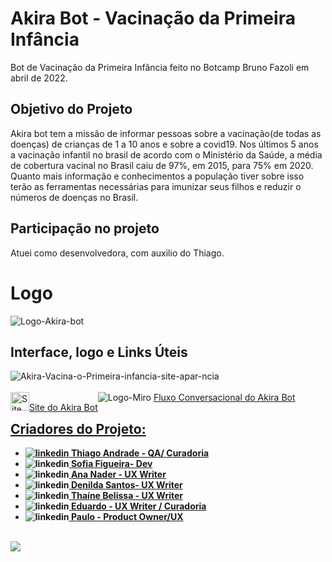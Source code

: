 # <h1>Akira Bot - Vacinação da Primeira Infância</h1> 
Bot de Vacinação da Primeira Infância feito no Botcamp Bruno Fazoli em abril de 2022.  

<h2>Objetivo do Projeto</h2>

Akira bot tem a missão de informar pessoas sobre a vacinação(de todas as doenças) de crianças de 1 a 10 anos e sobre a covid19. Nos últimos 5 anos a vacinação infantil no brasil de acordo com o Ministério da Saúde, a média de cobertura vacinal no Brasil caiu de 97%, em 2015, para 75% em 2020. Quanto mais informação e conhecimentos a população tiver sobre isso terão as ferramentas necessárias para imunizar seus filhos e reduzir o números de doenças no Brasil.

<h2>Participação no projeto</h2>

Atuei como desenvolvedora, com auxilio do Thiago. 

<h1>Logo</h1>
<img src="https://i.ibb.co/VLgGt4f/Akira-logo.png" alt="Logo-Akira-bot">

<h2>Interface, logo e Links Úteis</h2>
<section>
<img src="https://i.ibb.co/YLvTx2f/Akira-Vacina-o-Primeira-infancia-site-apar-ncia.png" alt="Akira-Vacina-o-Primeira-infancia-site-apar-ncia" border="0"></a>
<br><br>
<div>
<div style="float:left;">
    <span style="display:inline;"><img src="https://i.ibb.co/Gcx9Yx3/site.png" height="30px" width="30px" alt="Site"><a href="https://sites.google.com/view/akira-bot/in%C3%ADcio" target="_blank">Site do Akira Bot</a></span>
    </div>
    <span style="display:inline;"><img src="https://i.ibb.co/Wvv7sC8/miro.png" alt=Logo-Miro> <a href="https://miro.com/app/board/uXjVO6BEX2k=/?share_link_id=140594661238" target="_blank">Fluxo Conversacional do Akira Bot</span>
    
    
</div>
</section>
<section>
 <h1>Criadores do Projeto:</h1>   
<b><ul>    
<li><img src="https://i.ibb.co/4W8WfBk/linkedin.png" alt="linkedin"><a href="https://www.linkedin.com/in/thiago-andrade-borges/" target="_blank">                      Thiago Andrade - QA/ Curadoria</a><br>
<li><img src="https://i.ibb.co/4W8WfBk/linkedin.png" alt="linkedin"><a href="https://www.linkedin.com/in/sofiabfigueira/">  Sofia Figueira- Dev    </a><br>
<li><img src="https://i.ibb.co/4W8WfBk/linkedin.png" alt="linkedin"><a href="https://www.linkedin.com/in/anap-nader/">      Ana Nader - UX Writer  </a><br>
<li><img src="https://i.ibb.co/4W8WfBk/linkedin.png" alt="linkedin"><a href="https://www.linkedin.com/in/denildasantos/">   Denilda Santos- UX Writer</a><br>
<li><img src="https://i.ibb.co/4W8WfBk/linkedin.png" alt="linkedin"><a href="https://www.linkedin.com/in/thaine-belissa/">  Thaíne Belissa - UX Writer</a><br>
<li><img src="https://i.ibb.co/4W8WfBk/linkedin.png" alt="linkedin"><a href="https://www.linkedin.com/in/edeproft/">        Eduardo - UX Writer / Curadoria</a><br>
<li><img src="https://i.ibb.co/4W8WfBk/linkedin.png" alt="linkedin"><a href="https://www.linkedin.com/in/paulo-humberto-moreira-62b73114/"> Paulo - Product Owner/UX </a>
</b></ul>
<br>
<img src="https://i.ibb.co/fHZkXbN/Vacina-o-akira-chatbot-imagem-pessoas.png">
</section>

